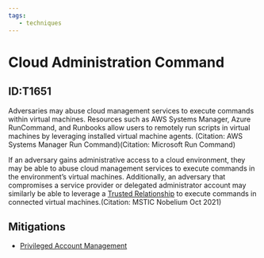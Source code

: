 ```yaml
---
tags:
   - techniques
---
```

# Cloud Administration Command
## ID:T1651
Adversaries may abuse cloud management services to execute commands within virtual machines. Resources such as AWS Systems Manager, Azure RunCommand, and Runbooks allow users to remotely run scripts in virtual machines by leveraging installed virtual machine agents. (Citation: AWS Systems Manager Run Command)(Citation: Microsoft Run Command)

If an adversary gains administrative access to a cloud environment, they may be able to abuse cloud management services to execute commands in the environment’s virtual machines. Additionally, an adversary that compromises a service provider or delegated administrator account may similarly be able to leverage a [Trusted Relationship](/mitre/techniques/T1199) to execute commands in connected virtual machines.(Citation: MSTIC Nobelium Oct 2021)
## Mitigations
* [Privileged Account Management](mitigations/M1026)

